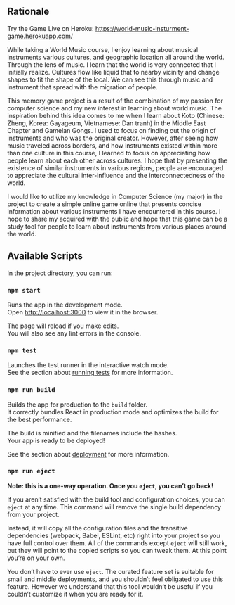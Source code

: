 ## Rationale 

Try the Game Live on Heroku: 
https://world-music-insturment-game.herokuapp.com/

While taking a World Music course, I enjoy learning about musical instruments various cultures, and geographic location all around the world. Through the lens of music. I learn that the world is very connected that I initially realize. Cultures flow like liquid that to nearby vicinity and change shapes to fit the shape of the local. We can see this through music and instrument that spread with the migration of people. 

This memory game project is a result of the combination of my passion for computer science and my new interest in learning about world music. The inspiration behind this idea comes to me when I learn about Koto (Chinese: Zheng, Korea: Gayageum, Vietnamese: Dan tranh) in the Middle East Chapter and Gamelan Gongs. I used to focus on finding out the origin of instruments and who was the original creator. However, after seeing how music traveled across borders, and how instruments existed within more than one culture in this course, I learned to focus on appreciating how people learn about each other across cultures. I hope that by presenting the existence of similar instruments in various regions, people are encouraged to appreciate the cultural inter-influence and the interconnectedness of the world. 

I would like to utilize my knowledge in Computer Science (my major) in the project to create a  simple online game online that presents concise information about various instruments I have encountered in this course. I hope to share my acquired with the public and hope that this game can be a study tool for people to learn about instruments from various places around the world. 




## Available Scripts

In the project directory, you can run:

### `npm start`

Runs the app in the development mode.<br />
Open [http://localhost:3000](http://localhost:3000) to view it in the browser.

The page will reload if you make edits.<br />
You will also see any lint errors in the console.

### `npm test`

Launches the test runner in the interactive watch mode.<br />
See the section about [running tests](https://facebook.github.io/create-react-app/docs/running-tests) for more information.

### `npm run build`

Builds the app for production to the `build` folder.<br />
It correctly bundles React in production mode and optimizes the build for the best performance.

The build is minified and the filenames include the hashes.<br />
Your app is ready to be deployed!

See the section about [deployment](https://facebook.github.io/create-react-app/docs/deployment) for more information.

### `npm run eject`

**Note: this is a one-way operation. Once you `eject`, you can’t go back!**

If you aren’t satisfied with the build tool and configuration choices, you can `eject` at any time. This command will remove the single build dependency from your project.

Instead, it will copy all the configuration files and the transitive dependencies (webpack, Babel, ESLint, etc) right into your project so you have full control over them. All of the commands except `eject` will still work, but they will point to the copied scripts so you can tweak them. At this point you’re on your own.

You don’t have to ever use `eject`. The curated feature set is suitable for small and middle deployments, and you shouldn’t feel obligated to use this feature. However we understand that this tool wouldn’t be useful if you couldn’t customize it when you are ready for it.


